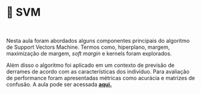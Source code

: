 # 🤖 SVM 

<BR>

Nesta aula foram abordados alguns componentes principais do 
algoritmo de Support Vectors Machine. Termos como, hiperplano, margem, maximização de margem,
*soft margin* e kernels foram explorados. 

Além disso o algoritmo foi aplicado em um contexto de previsão de derrames
de acordo com as características dos indivíduo. Para avaliação de performance foram 
apresentadas métricas como acurácia e matrizes de confusão. A aula pode ser acessada [**aqui.**](https://nbviewer.org/github/Data-Aqa/aulas/blob/main/machine%20learning/aprendizado%20supervisionado/metodos%20de%20classificacao/svm/SVM.ipynb)
